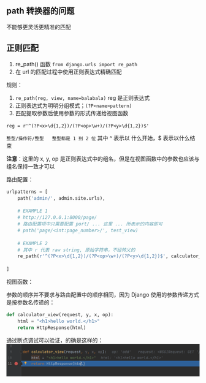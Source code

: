 ## path 转换器的问题

不能够更灵活更精准的匹配



## 正则匹配

1. re_path() 函数 `from django.urls import re_path`
2. 在 url 的匹配过程中使用正则表达式精确匹配

规则：

1. `re_path(reg, view, name=balabala)` reg 是正则表达式
2. 正则表达式为明明分组模式；`(?P<name>pattern)` 
3. 匹配提取参数后使用参数的形式传递给视图函数

`reg = r'^(?P<x>\d{1,2})/(?P<op>\w+)/(?P<y>\d{1,2})$'`

`整型/操作符/整型   整型都是 1 到 2 位` 其中 ^ 表示以 什么开始，$ 表示以什么结束

**注意**：这里的 x, y, op 是正则表达式中的组名，但是在视图函数中的参数也应该与组名保持一致才可以

路由配置：

```python
urlpatterns = [
    path('admin/', admin.site.urls),

    # EXAMPLE 1
    # http://127.0.0.1:8000/page/
    # 路由配置项中只需要配置 port/ ... 这里 ... 所表示的内容即可
    # path('page/<int:page_number>/', test_view)

    # EXAMPLE 2
    # 其中 r 代表 raw string, 原始字符串，不经转义的
    re_path(r'^(?P<x>\d{1,2})/(?P<op>\w+)/(?P<y>\d{1,2})$', calculator_view)

]
```



视图函数：

参数的顺序并不要求与路由配置中的顺序相同，因为 Django 使用的参数传递方式是按参数名传递的：



```python
def calculator_view(request, y, x, op):
    html = "<h1>hello world.</h1>"
    return HttpResponse(html)
```



通过断点调试可以验证，的确是这样的：![image-20220610151444314](006-%E8%B7%AF%E7%94%B1%E9%85%8D%E7%BD%AE2.assets/image-20220610151444314.png)

